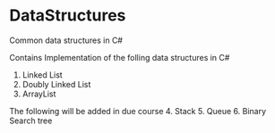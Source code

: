# DataStructures
Common data structures in C#

Contains Implementation of the folling data structures in C#

1. Linked List
2. Doubly Linked List
3. ArrayList

The following will be added in due course
4. Stack
5. Queue
6. Binary Search tree
